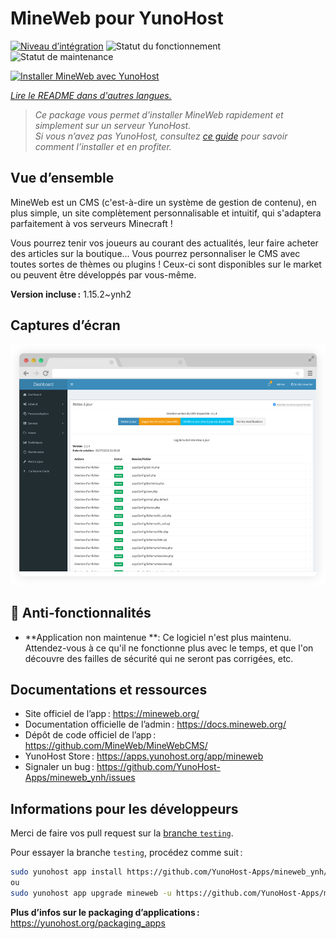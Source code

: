 <!--
Nota bene : ce README est automatiquement généré par <https://github.com/YunoHost/apps/tree/master/tools/readme_generator>
Il NE doit PAS être modifié à la main.
-->

# MineWeb pour YunoHost

[![Niveau d’intégration](https://dash.yunohost.org/integration/mineweb.svg)](https://dash.yunohost.org/appci/app/mineweb) ![Statut du fonctionnement](https://ci-apps.yunohost.org/ci/badges/mineweb.status.svg) ![Statut de maintenance](https://ci-apps.yunohost.org/ci/badges/mineweb.maintain.svg)

[![Installer MineWeb avec YunoHost](https://install-app.yunohost.org/install-with-yunohost.svg)](https://install-app.yunohost.org/?app=mineweb)

*[Lire le README dans d'autres langues.](./ALL_README.md)*

> *Ce package vous permet d’installer MineWeb rapidement et simplement sur un serveur YunoHost.*  
> *Si vous n’avez pas YunoHost, consultez [ce guide](https://yunohost.org/install) pour savoir comment l’installer et en profiter.*

## Vue d’ensemble

MineWeb est un CMS (c'est-à-dire un système de gestion de contenu), en plus simple, un site complètement personnalisable et intuitif, qui s'adaptera parfaitement à vos serveurs Minecraft !

Vous pourrez tenir vos joueurs au courant des actualités, leur faire acheter des articles sur la boutique... Vous pourrez personnaliser le CMS avec toutes sortes de thèmes ou plugins ! Ceux-ci sont disponibles sur le market ou peuvent être développés par vous-même.


**Version incluse :** 1.15.2~ynh2

## Captures d’écran

![Capture d’écran de MineWeb](./doc/screenshots/features1_mb.png)

## :red_circle: Anti-fonctionnalités

- **Application non maintenue **: Ce logiciel n'est plus maintenu. Attendez-vous à ce qu'il ne fonctionne plus avec le temps, et que l'on découvre des failles de sécurité qui ne seront pas corrigées, etc.

## Documentations et ressources

- Site officiel de l’app : <https://mineweb.org/>
- Documentation officielle de l’admin : <https://docs.mineweb.org/>
- Dépôt de code officiel de l’app : <https://github.com/MineWeb/MineWebCMS/>
- YunoHost Store : <https://apps.yunohost.org/app/mineweb>
- Signaler un bug : <https://github.com/YunoHost-Apps/mineweb_ynh/issues>

## Informations pour les développeurs

Merci de faire vos pull request sur la [branche `testing`](https://github.com/YunoHost-Apps/mineweb_ynh/tree/testing).

Pour essayer la branche `testing`, procédez comme suit :

```bash
sudo yunohost app install https://github.com/YunoHost-Apps/mineweb_ynh/tree/testing --debug
ou
sudo yunohost app upgrade mineweb -u https://github.com/YunoHost-Apps/mineweb_ynh/tree/testing --debug
```

**Plus d’infos sur le packaging d’applications :** <https://yunohost.org/packaging_apps>
